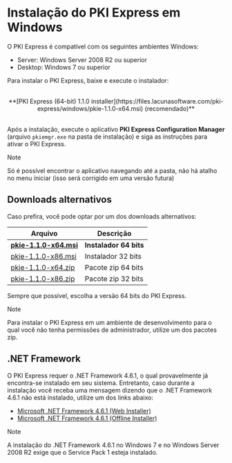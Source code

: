 ﻿# Instalação do PKI Express em Windows

O PKI Express é compatível com os seguintes ambientes Windows:

* Server: Windows Server 2008 R2 ou superior
* Desktop: Windows 7 ou superior

Para instalar o PKI Express, baixe e execute o instalador:

<br />
<center>
**[PKI Express (64-bit) 1.1.0 installer](https://files.lacunasoftware.com/pki-express/windows/pkie-1.1.0-x64.msi) (recomendado)**
</center>
<br />

Após a instalação, execute o aplicativo **PKI Express Configuration Manager** (arquivo `pkiemgr.exe` na pasta de instalação) e siga as instruções
para ativar o PKI Express.

> [!NOTE]
> Só é possível encontrar o aplicativo navegando até a pasta, não há atalho no menu iniciar (isso será corrigido em uma versão futura)

## Downloads alternativos

Caso prefira, você pode optar por um dos downloads alternativos:

Arquivo                                                                                           | Descrição
------------------------------------------------------------------------------------------------- | ------------------
**[pkie-1.1.0-x64.msi](https://files.lacunasoftware.com/pki-express/windows/pkie-1.1.0-x64.msi)** | **Instalador 64 bits**
[pkie-1.1.0-x86.msi](https://files.lacunasoftware.com/pki-express/windows/pkie-1.1.0-x86.msi)     | Instalador 32 bits
[pkie-1.1.0-x64.zip](https://files.lacunasoftware.com/pki-express/windows/pkie-1.1.0-x64.zip)     | Pacote zip 64 bits
[pkie-1.1.0-x86.zip](https://files.lacunasoftware.com/pki-express/windows/pkie-1.1.0-x86.zip)     | Pacote zip 32 bits

Sempre que possível, escolha a versão 64 bits do PKI Express.

> [!NOTE]
> Para instalar o PKI Express em um ambiente de desenvolvimento para o qual você não tenha permissões de administrador,
> utilize um dos pacotes zip.

## .NET Framework

O PKI Express requer o .NET Framework 4.6.1, o qual provavelmente já encontra-se instalado em seu sistema. Entretanto,
caso durante a instalação você receba uma mensagem dizendo que o .NET Framework 4.6.1 não está instalado, utilize
um dos links abaixo:

* [Microsoft .NET Framework 4.6.1 (Web Installer)](https://www.microsoft.com/en-us/download/details.aspx?id=49981)
* [Microsoft .NET Framework 4.6.1 (Offline Installer)](https://www.microsoft.com/en-us/download/details.aspx?id=49982)

> [!NOTE]
> A instalação do .NET Framework 4.6.1 no Windows 7 e no Windows Server 2008 R2 exige que o Service Pack 1
> esteja instalado.
